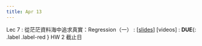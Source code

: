 ```yaml
---
title: Apr 13
---
```


Lec 7
: 從茫茫資料海中追求真實：Regression（一）
  : [[slides](https://docs.google.com/presentation/d/1Dntz67pZ_mbShQZhkyO9llqcx7pv7Pbs_R67Lf-5UGQ/edit?usp=sharing)] [videos]
: **DUE**{: .label .label-red } HW 2 截止日
